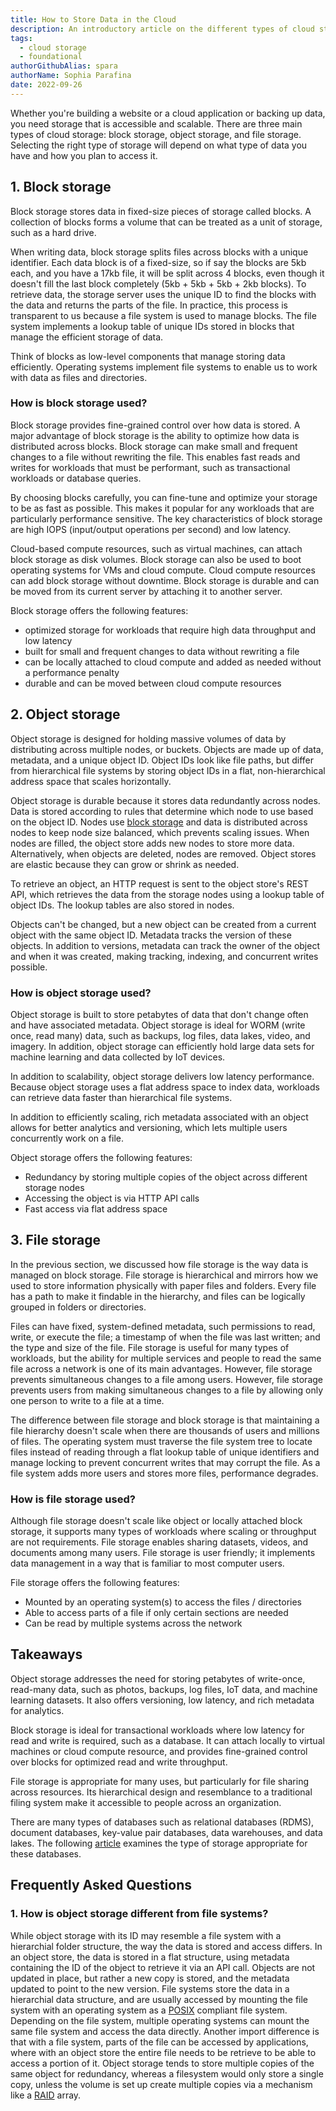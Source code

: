 ```yaml
---
title: How to Store Data in the Cloud
description: An introductory article on the different types of cloud storage and their application
tags:
  - cloud storage
  - foundational
authorGithubAlias: spara
authorName: Sophia Parafina
date: 2022-09-26
---
```


Whether you're building a website or a cloud application or backing up data, you need storage that is accessible and scalable. There are three main types of cloud storage: block storage, object storage, and file storage. Selecting the right type of storage will depend on what type of data you have and how you plan to access it.  

## 1. Block storage

Block storage stores data in fixed-size pieces of storage called blocks. A collection of blocks forms a volume that can be treated as a unit of storage, such as a hard drive.

When writing data, block storage splits files across blocks with a unique identifier. Each data block is of a fixed-size, so if say the blocks are 5kb each, and you have a 17kb file, it will be split across 4 blocks, even though it doesn't fill the last block completely (5kb + 5kb + 5kb + 2kb blocks). To retrieve data, the storage server uses the unique ID to find the blocks with the data and returns the parts of the file. In practice, this process is transparent to us because a file system is used to manage blocks. The file system implements a lookup table of unique IDs stored in blocks that manage the efficient storage of data.

Think of blocks as low-level components that manage storing data efficiently. Operating systems implement file systems to enable us to work with data as files and directories.

### How is block storage used?

Block storage provides fine-grained control over how data is stored. A major advantage of block storage is the ability to optimize how data is distributed across blocks. Block storage can make small and frequent changes to a file without rewriting the file. This enables fast reads and writes for workloads that must be performant, such as transactional workloads or database queries.

By choosing blocks carefully, you can fine-tune and optimize your storage to be as fast as possible. This makes it popular for any workloads that are particularly performance sensitive. The key characteristics of block storage are high IOPS (input/output operations per second) and low latency.

Cloud-based compute resources, such as virtual machines, can attach block storage as disk volumes. Block storage can also be used to boot operating systems for VMs and cloud compute. Cloud compute resources can add block storage without downtime. Block storage is durable and can be moved from its current server by attaching it to another server.

Block storage offers the following features:

- optimized storage for workloads that require high data throughput and low latency
- built for small and frequent changes to data without rewriting a file
- can be locally attached to cloud compute and added as needed without a performance penalty
- durable and can be moved between cloud compute resources

## 2. Object storage

Object storage is designed for holding massive volumes of data by distributing across multiple nodes, or buckets. Objects are made up of data, metadata, and a unique object ID. Object IDs look like file paths, but differ from hierarchical file systems by storing object IDs in a flat, non-hierarchical address space that scales horizontally.

Object storage is durable because it stores data redundantly across nodes. Data is stored according to rules that determine which node to use based on the object ID. Nodes use [block storage](#1-block-storage) and data is distributed across nodes to keep node size balanced, which prevents scaling issues. When nodes are filled, the object store adds new nodes to store more data. Alternatively, when objects are deleted, nodes are removed. Object stores are elastic because they can grow or shrink as needed.

To retrieve an object, an HTTP request is sent to the object store's REST API, which retrieves the data from the storage nodes using a lookup table of object IDs. The lookup tables are also stored in nodes.

Objects can't be changed, but a new object can be created from a current object with the same object ID. Metadata tracks the version of these objects. In addition to versions, metadata can track the owner of the object and when it was created, making tracking, indexing, and concurrent writes possible.

### How is object storage used?

Object storage is built to store petabytes of data that don't change often and have associated metadata. Object storage is ideal for WORM (write once, read many) data, such as backups, log files, data lakes, video, and imagery. In addition, object storage can efficiently hold large data sets for machine learning and data collected by IoT devices.

In addition to scalability, object storage delivers low latency performance. Because object storage uses a flat address space to index data, workloads can retrieve data faster than hierarchical file systems.

In addition to efficiently scaling, rich metadata associated with an object allows for better analytics and versioning, which lets multiple users concurrently work on a file.

Object storage offers the following features:

- Redundancy by storing multiple copies of the object across different storage nodes
- Accessing the object is via HTTP API calls
- Fast access via flat address space

## 3. File storage

In the previous section, we discussed how file storage is the way data is managed on block storage. File storage is hierarchical and mirrors how we used to store information physically with paper files and folders. Every file has a path to make it findable in the hierarchy, and files can be logically grouped in folders or directories.

Files can have fixed, system-defined metadata, such permissions to read, write, or execute the file; a timestamp of when the file was last written; and the type and size of the file. File storage is useful for many types of workloads, but the ability for multiple services and people to read the same file across a network is one of its main advantages. However, file storage prevents simultaneous changes to a file among users. However, file storage prevents users from making simultaneous changes to a file by allowing only one person to write to a file at a time.

The difference between file storage and block storage is that maintaining a file hierarchy doesn't scale when there are thousands of users and millions of files. The operating system must traverse the file system tree to locate files instead of reading through a flat lookup table of unique identifiers and manage locking to prevent concurrent writes that may corrupt the file. As a file system adds more users and stores more files, performance degrades.

### How is file storage used?

Although file storage doesn't scale like object or locally attached block storage, it supports many types of workloads where scaling or throughput are not requirements. File storage enables sharing datasets, videos, and documents among many users. File storage is user friendly; it implements data management in a way that is familiar to most computer users.

File storage offers the following features:

- Mounted by an operating system(s) to access the files / directories
- Able to access parts of a file if only certain sections are needed
- Can be read by multiple systems across the network

## Takeaways

Object storage addresses the need for storing petabytes of write-once, read-many data, such as photos, backups, log files, IoT data, and machine learning datasets. It also offers versioning, low latency, and rich metadata for analytics.

Block storage is ideal for transactional workloads where low latency for read and write is required, such as a database. It can attach locally to virtual machines or cloud compute resource, and provides fine-grained control over blocks for optimized read and write throughput.

File storage is appropriate for many uses, but particularly for file sharing across resources. Its hierarchical design and resemblance to a traditional filing system make it accessible to people across an organization.

There are many types of databases such as relational databases (RDMS), document databases, key-value pair databases, data warehouses, and data lakes. The following [article](https://blog.buildon.aws/posts/which-data-storage-option-do-i-choose) examines the type of storage appropriate for these databases.

## Frequently Asked Questions

### 1. How is object storage different from file systems?

While object storage with its ID may resemble a file system with a hierarchial folder structure, the way the data is stored and access differs. In an object store, the data is stored in a flat structure, using metadata containing the ID of the object to retrieve it via an API call. Objects are not updated in place, but rather a new copy is stored, and the metadata updated to point to the new version. File systems store the data in a hierarchial data structure, and are usually accessed by mounting the file system with an operating system as a [POSIX](https://en.wikipedia.org/wiki/POSIX) compliant file system. Depending on the file system, multiple operating systems can mount the same file system and access the data directly. Another import difference is that with a file system, parts of the file can be accessed by applications, where with an object store the entire file needs to be retrieve to be able to access a portion of it. Object storage tends to store multiple copies of the same object for redundancy, whereas a filesystem would only store a single copy, unless the volume is set up create multiple copies via a mechanism like a [RAID](https://en.wikipedia.org/wiki/RAID) array.
